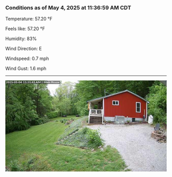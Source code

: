 ### Conditions as of May 4, 2025 at 11:36:59 AM CDT 

Temperature: 57.20 &deg;F

Feels like: 57.20 &deg;F

Humidity: 83%

Wind Direction: E

Windspeed: 0.7 mph

Wind Gust: 1.6 mph

---

<img src="./images/latest.jpeg"/>

